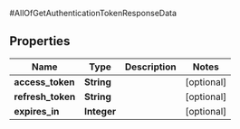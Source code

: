 #AllOfGetAuthenticationTokenResponseData

## Properties
Name | Type | Description | Notes
------------ | ------------- | ------------- | -------------
**access_token** | **String** |  | [optional] 
**refresh_token** | **String** |  | [optional] 
**expires_in** | **Integer** |  | [optional] 

